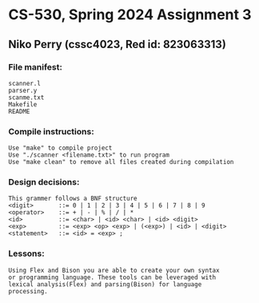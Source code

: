 # CS-530, Spring 2024 Assignment 3
## Niko Perry (cssc4023, Red id: 823063313)

### File manifest:
    scanner.l
    parser.y
    scanme.txt
    Makefile
    README

### Compile instructions:
    Use "make" to compile project
    Use "./scanner <filename.txt>" to run program
    Use "make clean" to remove all files created during compilation

### Design decisions:
    This grammer follows a BNF structure
    <digit>       ::= 0 | 1 | 2 | 3 | 4 | 5 | 6 | 7 | 8 | 9
    <operator>    ::= + | - | % | / | *
    <id>          ::= <char> | <id> <char> | <id> <digit>
    <exp>         ::= <exp> <op> <exp> | (<exp>) | <id> | <digit>
    <statement>   ::= <id> = <exp> ;
    
### Lessons:
    Using Flex and Bison you are able to create your own syntax
    or programming language. These tools can be leveraged with
    lexical analysis(Flex) and parsing(Bison) for language
    processing.

